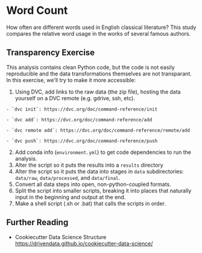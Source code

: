 
# Word Count

How often are different words used in English classical literature?  This study compares the relative word usage in the works of several famous authors.



## Transparency Exercise

This analysis contains clean Python code, but the code is not easily reproducible and the data transformations themselves are not transparant.  In this exercise, we'll try to make it more accessible:

  1. Using DVC, add links to the raw data (the zip file), hosting the data yourself on a DVC remote (e.g. gdrive, ssh, etc).

    - `dvc init`: https://dvc.org/doc/command-reference/init 

    - `dvc add`: https://dvc.org/doc/command-reference/add

    - `dvc remote add`: https://dvc.org/doc/command-reference/remote/add

    - `dvc push`: https://dvc.org/doc/command-reference/push 

  2. Add conda info (`environment.yml`) to get code dependencies to run the analysis.
  3. Alter the script so it puts the results into a `results` directory
  4. Alter the script so it puts the data into stages in `data` subdirectories: `data/raw`, `data/processed`, and `data/final`.
  5. Convert all data steps into open, non-python-coupled formats.
  5. Split the script into smaller scripts, breaking it into places that naturally input in the beginning and output at the end.
  6. Make a shell script (.sh or .bat) that calls the scripts in order.  

## Further Reading

  - Cookiecutter Data Science Structure https://drivendata.github.io/cookiecutter-data-science/ 